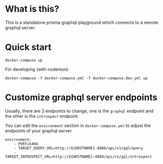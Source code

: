 # What is this?
This is a standalone prisma graphql playground which connects to a remote graphql server.

# Quick start
```
docker-compose up
```

For developing (with nodemon)
```
docker-compose -f docker-compose.yml -f docker-compose.dev.yml up
```

# Customize graphql server endpoints
Usually, there are 2 endpoints to change, one is the `graphql` endpoint and the other is the `introspect` endpoint.

You can edit the `environment` section in `docker-compose.yml` to adjust the endpoints of your graphql server.
```
environment:
    - PORT=5466
    - TARGET_QUERY_URL=http://${HOSTNAME}:4080/api/v1/gql/query
    - TARGET_INTROSPECT_URL=http://${HOSTNAME}:4080/api/v1/gql/introspect
```